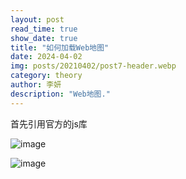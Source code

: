 ```yaml
---
layout: post
read_time: true
show_date: true
title: "如何加载Web地图"
date: 2024-04-02
img: posts/20210402/post7-header.webp
category: theory
author: 李妍
description: "Web地图."
---
```

首先引用官方的js库
  <!--第一步：引用库-->
 ![image](https://github.com/Plonkloving/AnAn/assets/102906830/7e597a2d-7a01-4f26-b198-53c5ed437090)


  <!--第二步：调用参数-->
 ![image](https://github.com/Plonkloving/AnAn/assets/102906830/262e14fe-157d-4a4b-807c-4f91288dffa7)


